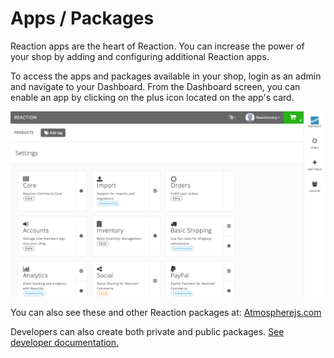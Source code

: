# Apps / Packages
Reaction apps are the heart of Reaction. You can increase the power of your shop by adding and configuring additional Reaction apps.

To access the apps and packages available in your shop, login as an admin and navigate to your Dashboard. From the Dashboard screen, you can enable an app by clicking on the plus icon located on the app's card.

![](/assets/admin-dashboard.png "Reaction Commerce Dashboard")

You can also see these and other Reaction packages at: [Atmospherejs.com](https://atmospherejs.com/?q=reaction)

Developers can also create both private and public packages. [See developer documentation.](https://github.com/reactioncommerce/reaction/blob/master/docs/developer/packages.md)

